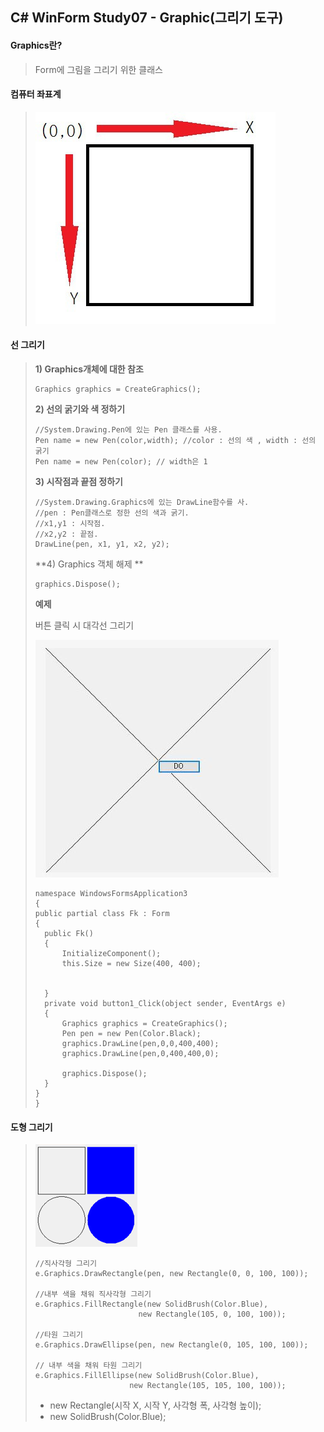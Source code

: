## C# WinForm Study07 - Graphic(그리기 도구)

#### Graphics란?

> Form에 그림을 그리기 위한 클래스



#### 컴퓨터 좌표계

>![img](./image/99AF53335991543616.jpg)



#### 선 그리기

>**1) Graphics개체에 대한 참조**
>
>```
>Graphics graphics = CreateGraphics();
>```
>
>
>
>**2) 선의 굵기와 색 정하기**
>
>```
>//System.Drawing.Pen에 있는 Pen 클래스를 사용.
>Pen name = new Pen(color,width); //color : 선의 색 , width : 선의 굵기
>Pen name = new Pen(color); // width은 1
>```
>
>
>
>**3) 시작점과 끝점 정하기**
>
>```
>//System.Drawing.Graphics에 있는 DrawLine함수를 사.
>//pen : Pen클래스로 정한 선의 색과 굵기.
>//x1,y1 : 시작점.
>//x2,y2 : 끝점.
>DrawLine(pen, x1, y1, x2, y2);
>```
>
>
>
>**4) Graphics 객체 해제 **
>
>```
>graphics.Dispose();
>```
>
>
>
>**예제**
>
>버튼 클릭 시  대각선 그리기
>
>![image-20210319140152309](./image/image-20210319140152309.png)
>
>```
>namespace WindowsFormsApplication3
>{
>public partial class Fk : Form
>{
>   public Fk()
>   {
>       InitializeComponent();
>       this.Size = new Size(400, 400);
>
>
>   }
>   private void button1_Click(object sender, EventArgs e)
>   {
>       Graphics graphics = CreateGraphics();
>       Pen pen = new Pen(Color.Black);
>       graphics.DrawLine(pen,0,0,400,400);
>       graphics.DrawLine(pen,0,400,400,0);
>
>       graphics.Dispose();
>   }
>}
>}
>```



#### 도형 그리기

>![image-20210319153410550](./image/image-20210319153410550.png)
>
>```
>//직사각형 그리기
>e.Graphics.DrawRectangle(pen, new Rectangle(0, 0, 100, 100));
>
>//내부 색을 채워 직사각형 그리기
>e.Graphics.FillRectangle(new SolidBrush(Color.Blue), 
>						 new Rectangle(105, 0, 100, 100));
>
>//타원 그리기
>e.Graphics.DrawEllipse(pen, new Rectangle(0, 105, 100, 100));
>
>// 내부 색을 채워 타원 그리기
>e.Graphics.FillEllipse(new SolidBrush(Color.Blue), 
>					   new Rectangle(105, 105, 100, 100));
>```
>
>- new Rectangle(시작 X, 시작 Y, 사각형 폭, 사각형 높이);
>- new SolidBrush(Color.Blue); 
